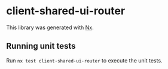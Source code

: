 # client-shared-ui-router

This library was generated with [Nx](https://nx.dev).

## Running unit tests

Run `nx test client-shared-ui-router` to execute the unit tests.

